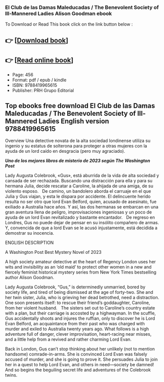 ### El Club de las Damas Maleducadas / The Benevolent Society of Ill-Mannered Ladies Alison Goodman ebook

To Download or Read This book click on the link button below :

## 👉  [**[Download book](http://ebooksharez.info/download.php?group=book&from=github.com&id=720008&lnk=1065 "Download book")**]

## 👉  [**[Read online book](http://ebooksharez.info/download.php?group=book&from=github.com&id=720008&lnk=1065 "Read online book")**]


* Page: 456
* Format: pdf / epub / kindle
* ISBN: 9788419965615
* Publisher: PRH Grupo Editorial



## Top ebooks free download El Club de las Damas Maleducadas / The Benevolent Society of Ill-Mannered Ladies English version 9788419965615


Overview
Una detective novata de la alta sociedad londinense utiliza su ingenio y su estatus de solterona para proteger a otras mujeres con la ayuda de un lord caído en desgracia (pero muy agraciado).
 
 ***Uno de los mejores libros de misterio de 2023 según The Washington Post***
 
 Lady Augusta Colebrook, «Gus», está aburrida de la vida de alta sociedad y cansada de ser rechazada. Buscando una distracción para ella y para su hermana Julia, decide rescatar a Caroline, la ahijada de una amiga, de su violento esposo.
  
 De camino, un bandolero aborda el carruaje en el que Julia y Gus viajan, y esta le dispara por accidente. El delincuente herido resulta no ser otro que lord Evan Belford, quien, acusado de asesinato, fue exiliado a Australia hace años. Y así, las dos hermanas se embarcan en una gran aventura llena de peligro, improvisaciones ingeniosas y un poco de ayuda de un lord Evan revitalizado y bastante encantador.
  
 De regreso en Londres, Gus no puede dejar de pensar en su insólito compañero de armas. Y, convencida de que a lord Evan se le acusó injustamente, está decidida a demostrar su inocencia.
 
 ENGLISH DESCRIPTION
 
 A Washington Post Best Mystery Novel of 2023
 
 A high society amateur detective at the heart of Regency London uses her wits and invisibility as an ‘old maid’ to protect other women in a new and fiercely feminist historical mystery series from New York Times bestselling author Alison Goodman.

 Lady Augusta Colebrook, “Gus,” is determinedly unmarried, bored by society life, and tired of being dismissed at the age of forty-two. She and her twin sister, Julia, who is grieving her dead betrothed, need a distraction. One soon presents itself: to rescue their friend’s goddaughter, Caroline, from her violent husband.
  
 The sisters set out to Caroline’s country estate with a plan, but their carriage is accosted by a highwayman. In the scuffle, Gus accidentally shoots and injures the ruffian, only to discover he is Lord Evan Belford, an acquaintance from their past who was charged with murder and exiled to Australia twenty years ago. What follows is a high adventure full of danger, clever improvisation, heart-racing near misses, and a little help from a revived and rather charming Lord Evan.
 
 Back in London, Gus can’t stop thinking about her unlikely (not to mention handsome) comrade-in-arms. She is convinced Lord Evan was falsely accused of murder, and she is going to prove it. She persuades Julia to join her in a quest to help Lord Evan, and others in need—society be damned! And so begins the beguiling secret life and adventures of the Colebrook twins.



